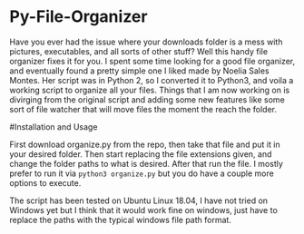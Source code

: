 # Py-File-Organizer

Have you ever had the issue where your downloads folder is a mess with pictures, executables, and all sorts of other stuff?
Well this handy file organizer fixes it for you. I spent some time looking for a good file organizer, and eventually found a pretty simple one I liked made by  Noelia Sales Montes. Her script was in Python 2, so I converted it to Python3, and voila a working script to organize all your files. Things that I am now working on is divirging from the original script and adding some new features like some sort of file watcher that will move files the moment the reach the folder.

#Installation and Usage

First download organize.py from the repo, then take that file and put it in your desired folder. Then start replacing the file extensions given, and change the folder paths to what is desired. After that run the file. I mostly prefer to run it via ```python3 organize.py``` but you do have a couple more options to execute.

The script has been tested on Ubuntu Linux 18.04, I have not tried on Windows yet but I think that it would work fine on windows, just have to replace the paths with the typical windows file path format.
